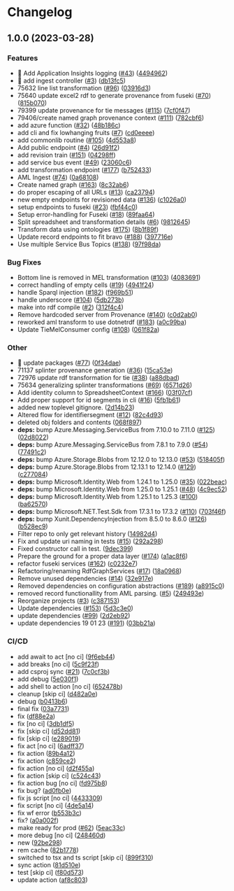 # Changelog

## 1.0.0 (2023-03-28)


### Features

* 🎸 Add Application Insights logging ([#43](https://github.com/equinor/into-rdf/issues/43)) ([4494962](https://github.com/equinor/into-rdf/commit/44949624f23d7c92e5681c7ca3c4d2b35945b71a))
* 🎸 add ingest controller ([#3](https://github.com/equinor/into-rdf/issues/3)) ([db13fc5](https://github.com/equinor/into-rdf/commit/db13fc56bc9486f82ae001826fe54d27346ce011))
* 75632 line list transformation ([#96](https://github.com/equinor/into-rdf/issues/96)) ([03916d3](https://github.com/equinor/into-rdf/commit/03916d31fb15e3ec89281238d319b06f223cfd16))
* 75640 update excel2 rdf to generate provenance from fuseki ([#70](https://github.com/equinor/into-rdf/issues/70)) ([815b070](https://github.com/equinor/into-rdf/commit/815b070c491a5cf1e7dad5a8b7a6bb7c0252bb3c))
* 79399 update provenance for tie messages ([#115](https://github.com/equinor/into-rdf/issues/115)) ([7cf0f47](https://github.com/equinor/into-rdf/commit/7cf0f47b65ba2acc6aaa0f8626bd49fc88e090a9))
* 79406/create named graph provenance context ([#111](https://github.com/equinor/into-rdf/issues/111)) ([782cbf6](https://github.com/equinor/into-rdf/commit/782cbf6013ccb78c25d1376a5566a3fe74eacda6))
* add azure function ([#32](https://github.com/equinor/into-rdf/issues/32)) ([48b186c](https://github.com/equinor/into-rdf/commit/48b186c77ef02cf90e7b7db8aabbc988585e68b5))
* add cli and fix lowhanging fruits ([#7](https://github.com/equinor/into-rdf/issues/7)) ([cd0eeee](https://github.com/equinor/into-rdf/commit/cd0eeeee0a5ec43ae4e60e965dfbd58c49f8557a))
* add commonlib routine ([#105](https://github.com/equinor/into-rdf/issues/105)) ([4d553a8](https://github.com/equinor/into-rdf/commit/4d553a86ac50677eb9dd5850ebf60b645bbba016))
* Add public endpoint ([#4](https://github.com/equinor/into-rdf/issues/4)) ([26d91f2](https://github.com/equinor/into-rdf/commit/26d91f21ff27c71a9012e322d898777203b57db1))
* add revision train ([#151](https://github.com/equinor/into-rdf/issues/151)) ([04298ff](https://github.com/equinor/into-rdf/commit/04298ff1085e661e040cf09dd2361f5269c980c0))
* add service bus event ([#49](https://github.com/equinor/into-rdf/issues/49)) ([23060c6](https://github.com/equinor/into-rdf/commit/23060c6d272f0b59e09ddb29008c48d41d6e131f))
* add transformation endpoint ([#177](https://github.com/equinor/into-rdf/issues/177)) ([b752433](https://github.com/equinor/into-rdf/commit/b752433400ea6a0e08eaecea9da1f5bb183a6745))
* AML Ingest ([#74](https://github.com/equinor/into-rdf/issues/74)) ([0a68108](https://github.com/equinor/into-rdf/commit/0a68108ca2061cb57a50efdba868fbee5209e0ef))
* Create named graph ([#163](https://github.com/equinor/into-rdf/issues/163)) ([8c32ab6](https://github.com/equinor/into-rdf/commit/8c32ab6363b47215097f12aab158e6e6f19703e0))
* do proper escaping of all URLs ([#13](https://github.com/equinor/into-rdf/issues/13)) ([ca23794](https://github.com/equinor/into-rdf/commit/ca23794fd8b650044026c0cf992e93c29df5e127))
* new empty endpoints for revisioned data ([#136](https://github.com/equinor/into-rdf/issues/136)) ([c1026a0](https://github.com/equinor/into-rdf/commit/c1026a02a8f6a3dc511e8e567f0233b20ef7cf28))
* setup endpoints to fuseki ([#23](https://github.com/equinor/into-rdf/issues/23)) ([fbf44c0](https://github.com/equinor/into-rdf/commit/fbf44c0685fcce3f682a0f67afedb38fe998c16d))
* Setup error-handling for Fuseki ([#18](https://github.com/equinor/into-rdf/issues/18)) ([89faa64](https://github.com/equinor/into-rdf/commit/89faa649a843d3bfb590ce6d3849275ea8dee43a))
* Split spreadsheet and transformation details ([#6](https://github.com/equinor/into-rdf/issues/6)) ([9812645](https://github.com/equinor/into-rdf/commit/98126457c0ffaeefdeecf5f452ac35a42aa92caf))
* Transform data using ontologies ([#175](https://github.com/equinor/into-rdf/issues/175)) ([8b1f89f](https://github.com/equinor/into-rdf/commit/8b1f89f0b367e850ebd2ea2a43995f0753c8f6c7))
* Update record endpoints to fit bravo ([#188](https://github.com/equinor/into-rdf/issues/188)) ([397716e](https://github.com/equinor/into-rdf/commit/397716e8e21f3d02b7ee206e99f593c163c81857))
* Use multiple Service Bus Topics ([#138](https://github.com/equinor/into-rdf/issues/138)) ([97f98da](https://github.com/equinor/into-rdf/commit/97f98da357101c3396518efae10e57ccb16b6902))


### Bug Fixes

* Bottom line is removed in MEL transformation ([#103](https://github.com/equinor/into-rdf/issues/103)) ([4083691](https://github.com/equinor/into-rdf/commit/4083691272299740251a006e2f494dbde2c6faee))
* correct handling of empty cells ([#19](https://github.com/equinor/into-rdf/issues/19)) ([4941f24](https://github.com/equinor/into-rdf/commit/4941f24f66a2e66144cf1017defd059fa92da318))
* handle Sparql injection ([#182](https://github.com/equinor/into-rdf/issues/182)) ([f969b51](https://github.com/equinor/into-rdf/commit/f969b5185ef22de7d28828a0bae1cbd565b8ebd0))
* handle underscore ([#104](https://github.com/equinor/into-rdf/issues/104)) ([5db273b](https://github.com/equinor/into-rdf/commit/5db273b7f96196583f79a28880f6124d97030d51))
* make into rdf compile ([#2](https://github.com/equinor/into-rdf/issues/2)) ([312f4c4](https://github.com/equinor/into-rdf/commit/312f4c4b8d224a2e22db5de042186067337c4efc))
* Remove hardcoded server from Provenance ([#140](https://github.com/equinor/into-rdf/issues/140)) ([c0d2ab0](https://github.com/equinor/into-rdf/commit/c0d2ab0f2efb2965bb9e5156e811bc78a3ad22eb))
* reworked aml transform to use dotnetrdf ([#183](https://github.com/equinor/into-rdf/issues/183)) ([a0c99ba](https://github.com/equinor/into-rdf/commit/a0c99ba895768f58ea08b9dc8e2b87666b1dd67a))
* Update TieMelConsumer config ([#108](https://github.com/equinor/into-rdf/issues/108)) ([061f82a](https://github.com/equinor/into-rdf/commit/061f82a4c4b484de715553c2f3ef2317ca821fb4))


### Other

* 🤖 update packages ([#77](https://github.com/equinor/into-rdf/issues/77)) ([0f34dae](https://github.com/equinor/into-rdf/commit/0f34daec593046af585684266fc56bbf7e4d13b6))
* 71137 splinter provenance generation ([#36](https://github.com/equinor/into-rdf/issues/36)) ([15ca53e](https://github.com/equinor/into-rdf/commit/15ca53eada7e2021a052a0959f29ec68b2de79f4))
* 72976 update rdf transformation for tie ([#38](https://github.com/equinor/into-rdf/issues/38)) ([a88dbad](https://github.com/equinor/into-rdf/commit/a88dbadb548cf196470b05e25740cdd34a3475e1))
* 75634 generalizing splinter transformations ([#69](https://github.com/equinor/into-rdf/issues/69)) ([6571d26](https://github.com/equinor/into-rdf/commit/6571d26114e9eef108f52483aa645253ad739545))
* Add identity column to SpreadsheetContext ([#166](https://github.com/equinor/into-rdf/issues/166)) ([03f07cf](https://github.com/equinor/into-rdf/commit/03f07cf759e57394d9904848a68886c29deab83c))
* Add proper support for id segments in cli ([#16](https://github.com/equinor/into-rdf/issues/16)) ([5fb1b61](https://github.com/equinor/into-rdf/commit/5fb1b61ec360df9b9c8cee5b0b1eccc95452f400))
* added new toplevel gitignore. ([2d14b23](https://github.com/equinor/into-rdf/commit/2d14b2376f6c83e159b31d701a4a165f3bbe6271))
* Altered flow for identifiersegment ([#12](https://github.com/equinor/into-rdf/issues/12)) ([82c4d93](https://github.com/equinor/into-rdf/commit/82c4d93308d14315bd30edc6a1b94cbe78fb8144))
* deleted obj folders and contents ([068f897](https://github.com/equinor/into-rdf/commit/068f897b213e30aced27a0b4a4ce994eb3e86f72))
* **deps:** bump Azure.Messaging.ServiceBus from 7.10.0 to 7.11.0 ([#125](https://github.com/equinor/into-rdf/issues/125)) ([02d8022](https://github.com/equinor/into-rdf/commit/02d802250b2748823e7ed9554f884d245a7c8487))
* **deps:** bump Azure.Messaging.ServiceBus from 7.8.1 to 7.9.0 ([#54](https://github.com/equinor/into-rdf/issues/54)) ([77491c2](https://github.com/equinor/into-rdf/commit/77491c2cdc5670f527b8dca6bb4c858811f5838f))
* **deps:** bump Azure.Storage.Blobs from 12.12.0 to 12.13.0 ([#53](https://github.com/equinor/into-rdf/issues/53)) ([518405f](https://github.com/equinor/into-rdf/commit/518405f969438ec6c5122b986967cbde12abdf49))
* **deps:** bump Azure.Storage.Blobs from 12.13.1 to 12.14.0 ([#129](https://github.com/equinor/into-rdf/issues/129)) ([c277084](https://github.com/equinor/into-rdf/commit/c27708493965e6b1c64b48e17d8f708589667459))
* **deps:** bump Microsoft.Identity.Web from 1.24.1 to 1.25.0 ([#35](https://github.com/equinor/into-rdf/issues/35)) ([022beac](https://github.com/equinor/into-rdf/commit/022beac99b5f9e01eefe1b4085d814480f25cc49))
* **deps:** bump Microsoft.Identity.Web from 1.25.0 to 1.25.1 ([#48](https://github.com/equinor/into-rdf/issues/48)) ([4c9ec52](https://github.com/equinor/into-rdf/commit/4c9ec52afbf34f3658e1f6fdcb105c3670a381f8))
* **deps:** bump Microsoft.Identity.Web from 1.25.1 to 1.25.3 ([#100](https://github.com/equinor/into-rdf/issues/100)) ([ba62570](https://github.com/equinor/into-rdf/commit/ba62570628607ce54911c2d817fa11cf6b22c7fb))
* **deps:** bump Microsoft.NET.Test.Sdk from 17.3.1 to 17.3.2 ([#110](https://github.com/equinor/into-rdf/issues/110)) ([703f46f](https://github.com/equinor/into-rdf/commit/703f46f42e892d6eab766c7ad527920ff9671b58))
* **deps:** bump Xunit.DependencyInjection from 8.5.0 to 8.6.0 ([#126](https://github.com/equinor/into-rdf/issues/126)) ([b528ec9](https://github.com/equinor/into-rdf/commit/b528ec973146e8aa7e32bbd95eff792ab05462e4))
* Filter repo to only get relevant history ([14982d4](https://github.com/equinor/into-rdf/commit/14982d47e93fcb692fe9dacc438a56fc0748f315))
* Fix and update uri naming in tests ([#15](https://github.com/equinor/into-rdf/issues/15)) ([292a298](https://github.com/equinor/into-rdf/commit/292a2980c1d4eeb0c2e9270f2bef17b2faeafe04))
* Fixed constructor call in test. ([9dec399](https://github.com/equinor/into-rdf/commit/9dec399bba37203d72ca02148c7a190025991fa0))
* Prepare the ground for a proper data layer ([#174](https://github.com/equinor/into-rdf/issues/174)) ([a1ac8f6](https://github.com/equinor/into-rdf/commit/a1ac8f678f3c1ed8fbbe82d70efb84c1ae498ad2))
* refactor fuseki services ([#162](https://github.com/equinor/into-rdf/issues/162)) ([c0232e7](https://github.com/equinor/into-rdf/commit/c0232e7fc6a6643e2eaea2608ab7252681ed3577))
* Refactoring/renaming RdfGraphServices ([#17](https://github.com/equinor/into-rdf/issues/17)) ([18a0968](https://github.com/equinor/into-rdf/commit/18a096811c62c700c7b43093e6ef4bf85c1c4dcd))
* Remove unused dependencies ([#14](https://github.com/equinor/into-rdf/issues/14)) ([32e917e](https://github.com/equinor/into-rdf/commit/32e917e758a2176b9867054fe90ea47f2ef12a59))
* Removed dependencies on configuration abstractions ([#189](https://github.com/equinor/into-rdf/issues/189)) ([a8915c0](https://github.com/equinor/into-rdf/commit/a8915c056fcbb2eecd8063846f21d1dc338c9c20))
* removed record functionallity from AML parsing. ([#5](https://github.com/equinor/into-rdf/issues/5)) ([249493e](https://github.com/equinor/into-rdf/commit/249493e9744dac875e7cbc99fe653d0f3f31c326))
* Reorganize projects ([#3](https://github.com/equinor/into-rdf/issues/3)) ([c387153](https://github.com/equinor/into-rdf/commit/c3871531bf2442c1f233c3eaa9a58c2cde973e3f))
* Update dependencies ([#153](https://github.com/equinor/into-rdf/issues/153)) ([5d3c3e0](https://github.com/equinor/into-rdf/commit/5d3c3e031bdb869e2cf22c102681d21f03a9e4b9))
* update dependencies ([#99](https://github.com/equinor/into-rdf/issues/99)) ([2d2eb92](https://github.com/equinor/into-rdf/commit/2d2eb9237700f41b5b52f29e2b8d598dcb19df97))
* update dependencies 19 01 23 ([#191](https://github.com/equinor/into-rdf/issues/191)) ([03bb21a](https://github.com/equinor/into-rdf/commit/03bb21a2d41d6d165d93da09655a39ec0c86dd43))


### CI/CD

* add await to act [no ci] ([9f6eb44](https://github.com/equinor/into-rdf/commit/9f6eb4488d99700597e1521e64f5e8b1f8850882))
* add breaks [no ci] ([5c9f23f](https://github.com/equinor/into-rdf/commit/5c9f23f36fe4937d53f9f4ce83d18163eeef37cf))
* add csproj sync ([#21](https://github.com/equinor/into-rdf/issues/21)) ([7c0cf3b](https://github.com/equinor/into-rdf/commit/7c0cf3b9d12a901499475081eaa3c698128ec061))
* add debug ([5e030f1](https://github.com/equinor/into-rdf/commit/5e030f1bf6b7a5b7ecc0ca6b95d00fe36e402800))
* add shell to action [no ci] ([652478b](https://github.com/equinor/into-rdf/commit/652478b1b13a2f600ec2496ee5a141ed349b0408))
* cleanup [skip ci] ([d482a0e](https://github.com/equinor/into-rdf/commit/d482a0e8b0b1fdc456bc62ee0450aa38fff896b4))
* debug ([b0413b6](https://github.com/equinor/into-rdf/commit/b0413b6766f3f647de0c78fa4476ae51d5a45b52))
* final fix ([03a7731](https://github.com/equinor/into-rdf/commit/03a77317ddb6144a993dbb2935f72c9bdd357f0b))
* fix ([df88e2a](https://github.com/equinor/into-rdf/commit/df88e2a27d17b500f796abfed69089fcf57a9d75))
* fix [no ci] ([3db1df5](https://github.com/equinor/into-rdf/commit/3db1df534827a1eef43a27145c626e05b8b850e4))
* fix [skip ci] ([d52dd81](https://github.com/equinor/into-rdf/commit/d52dd814b1a23b52291e14e746cde81a423a0e9b))
* fix [skip ci] ([e289019](https://github.com/equinor/into-rdf/commit/e2890191c15502841d2c6a79ab649b2493d755a9))
* fix act [no ci] ([6adff37](https://github.com/equinor/into-rdf/commit/6adff37407cf6fa640304b51b205c9fcffb63b77))
* fix action ([89b4a12](https://github.com/equinor/into-rdf/commit/89b4a12104a621fb6629e99b434b81f74462c2ee))
* fix action ([c859ce2](https://github.com/equinor/into-rdf/commit/c859ce296baff53d6820d78de812b180ec290c80))
* fix action [no ci] ([d2f455a](https://github.com/equinor/into-rdf/commit/d2f455ab97879884589b197304af2a4c4ec790f0))
* fix action [skip ci] ([c524c43](https://github.com/equinor/into-rdf/commit/c524c43504ed55f5e2a0c6f829241a5ded169bd5))
* fix action bug [no ci] ([fd975b8](https://github.com/equinor/into-rdf/commit/fd975b868b299ca2592a3d460c1a7f112b8d3d7c))
* fix bug? ([ad0fb0e](https://github.com/equinor/into-rdf/commit/ad0fb0e3af69428c32fc3c6480faed0711932158))
* fix js script [no ci] ([4433309](https://github.com/equinor/into-rdf/commit/4433309d8ad58fdfb40f1337e302309c27b04a0f))
* fix script [no ci] ([4de5a14](https://github.com/equinor/into-rdf/commit/4de5a14513476fe59f8566a6cf93d2c25e7b6662))
* fix wf error ([b553b3c](https://github.com/equinor/into-rdf/commit/b553b3cc64ec89f43ecdf93ba99b423a5437532b))
* fix? ([a0a002f](https://github.com/equinor/into-rdf/commit/a0a002ff1b0b74d37c0be9b610ce6d51e8c7e045))
* make ready for prod ([#62](https://github.com/equinor/into-rdf/issues/62)) ([5eac33c](https://github.com/equinor/into-rdf/commit/5eac33c60963d24138a55ecb86e3245b43a18b3f))
* more debug [no ci] ([248460d](https://github.com/equinor/into-rdf/commit/248460d28b54b9769b3a49e17c2e3a1b62766610))
* new ([92be298](https://github.com/equinor/into-rdf/commit/92be298afb68138c4c69a4cf8e5535cea0454d88))
* rem cache ([82b1778](https://github.com/equinor/into-rdf/commit/82b17788b7fa15fbc227bb405ea533a156b52e2d))
* switched to tsx and ts script [skip ci] ([899f310](https://github.com/equinor/into-rdf/commit/899f310fd31d22ea40d8eb4006defacb210944f0))
* sync action ([81d510e](https://github.com/equinor/into-rdf/commit/81d510e91da75af88938e3be0564c8c0d273bc86))
* test [skip ci] ([f80d573](https://github.com/equinor/into-rdf/commit/f80d573c72e0189ce1483102c6609c49329284b2))
* update action ([af8c803](https://github.com/equinor/into-rdf/commit/af8c803cb2dbce24a07d07ae9de109061ebdbaf8))
